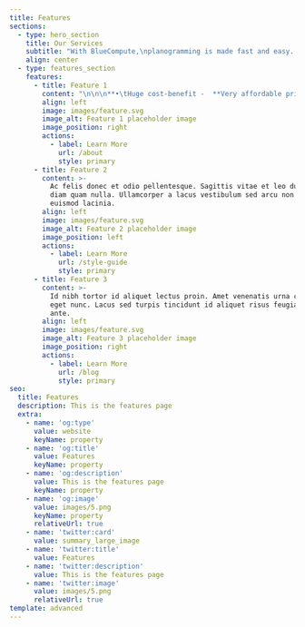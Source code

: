 ```yaml
---
title: Features
sections:
  - type: hero_section
    title: Our Services
    subtitle: "With BlueCompute,\nplanogramming is made fast and easy. With its advanced features one can do\nplanogramming with minimal effort. \_There\nare Customizable templates, manual and automated modes, shelf compliance are\nfew of the features incorporated in BlueCompute POG that make planogramming\neasy, fast and effective. BlueCompute has unlimited licensing models with\nmultiple user access which makes it one of the most cost-effective visual\nmerchandising planograms. It has a vast array of features that equip you to\nanalyze the sales patterns, manage your product library and implement your\nvisual merchandising the most effective way."
    align: center
  - type: features_section
    features:
      - title: Feature 1
        content: "\n\n\n**•\tHuge cost-benefit -  **Very affordable pricing and practical licensing models to ensure full value for your money\n\n\r\n**•\tCloud-based planogram - **Seamless access to planogram software using a browser and internet\n\n\r\n**•\tUnlimited licenses - **With our unlimited licensing model we encourage everyone in your organization to use planograms\n\n\r\n**•\tBulk upload of image library - **Any number and format of product images can be easily uploaded to the product library\n\n\n\n\n\n\n\n\n\n\n\n\n\n\n\n\n\n\n\n\n·\_\_\_\_\_\_\_\_\nHuge cost\nbenefit\n\nVery affordable pricing and\npractical licensing models to ensure full value for your money\n\n·\_\_\_\_\_\_\_\_\nCloud based\nplanogram\n\nSeamless access to planogram\nsoftware using a browser and internet\n\n·\_\_\_\_\_\_\_\_\nUnlimited\nlicenses\n\nWith our unlimited licensing\nmodel we encourage everyone in your organization to use planograms\n\n·\_\_\_\_\_\_\_\_\nBulk upload\nof image library\n\nAny number and format of product\nimages can be easily uploaded to the product library\n"
        align: left
        image: images/feature.svg
        image_alt: Feature 1 placeholder image
        image_position: right
        actions:
          - label: Learn More
            url: /about
            style: primary
      - title: Feature 2
        content: >-
          Ac felis donec et odio pellentesque. Sagittis vitae et leo duis ut
          diam quam nulla. Ullamcorper a lacus vestibulum sed arcu non odio
          euismod lacinia.
        align: left
        image: images/feature.svg
        image_alt: Feature 2 placeholder image
        image_position: left
        actions:
          - label: Learn More
            url: /style-guide
            style: primary
      - title: Feature 3
        content: >-
          Id nibh tortor id aliquet lectus proin. Amet venenatis urna cursus
          eget nunc. Lacus sed turpis tincidunt id aliquet risus feugiat in
          ante.
        align: left
        image: images/feature.svg
        image_alt: Feature 3 placeholder image
        image_position: right
        actions:
          - label: Learn More
            url: /blog
            style: primary
seo:
  title: Features
  description: This is the features page
  extra:
    - name: 'og:type'
      value: website
      keyName: property
    - name: 'og:title'
      value: Features
      keyName: property
    - name: 'og:description'
      value: This is the features page
      keyName: property
    - name: 'og:image'
      value: images/5.png
      keyName: property
      relativeUrl: true
    - name: 'twitter:card'
      value: summary_large_image
    - name: 'twitter:title'
      value: Features
    - name: 'twitter:description'
      value: This is the features page
    - name: 'twitter:image'
      value: images/5.png
      relativeUrl: true
template: advanced
---
```

